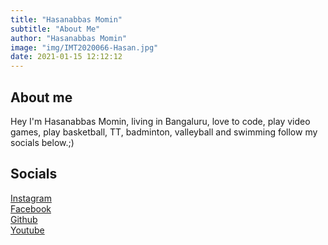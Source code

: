 ```yaml
---
title: "Hasanabbas Momin"
subtitle: "About Me"
author: "Hasanabbas Momin"
image: "img/IMT2020066-Hasan.jpg"
date: 2021-01-15 12:12:12
---
```


## About me

Hey I'm Hasanabbas Momin, living in Bangaluru, love to code, play video games, play basketball, TT, badminton, valleyball and swimming follow my socials below.;)

## Socials

[Instagram](https://www.instagram.com/official_hasanmomin/)<br/>
[Facebook](https://www.facebook.com/hasan.abbas.77715)<br/>
[Github](https://github.com/Hasanabbas-Momin)<br/>
[Youtube](https://www.youtube.com/channel/UCdZVtZFWaayIq-r2kcXZLyA)
